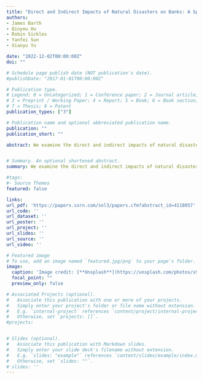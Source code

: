 ```yaml
---
title: "Direct and Indirect Impacts of Natural Disasters on Banks: A Spatial Framework"
authors:
- James Barth
- Qinyou Hu
- Robin Sickles
- Yanfei Sun
- Xiaoyu Yu

date: "2022-12-02T00:00:00Z"
doi: ""

# Schedule page publish date (NOT publication's date).
#publishDate: "2017-01-01T00:00:00Z"

# Publication type.
# Legend: 0 = Uncategorized; 1 = Conference paper; 2 = Journal article;
# 3 = Preprint / Working Paper; 4 = Report; 5 = Book; 6 = Book section;
# 7 = Thesis; 8 = Patent
publication_types: ["3"]

# Publication name and optional abbreviated publication name.
publication: ""
publication_short: ""

abstract: We examine the direct and indirect impacts of natural disasters on deposit rates of bank branches during the 2008 – 2017 period. We find that spatial spillover effects substantially explain the total impact for deposit rate-setting branches. Our analysis and findings contribute to the existing literature by showing that the responses of branches to natural disasters are not confined only to those branches in counties directly affected but to branches in neighboring counties through competitive effects. Our results also confirm that spillover effects occur among branches across counties via a social connection and geographical network.


# Summary. An optional shortened abstract.
summary: We examine the direct and indirect impacts of natural disasters on deposit rates of bank branches during the 2008 – 2017 period. We find spatial spillover effects contribute substantially to the total impact for deposit rate-setting branches.

#tags:
#- Source Themes
featured: false

links:
url_pdf: 'https://papers.ssrn.com/sol3/papers.cfm?abstract_id=4118057'
url_code: ''
url_dataset: ''
url_poster: ''
url_project: ''
url_slides: ''
url_source: ''
url_video: ''

# Featured image
# To use, add an image named `featured.jpg/png` to your page's folder. 
image:
  caption: 'Image credit: [**Unsplash**](https://unsplash.com/photos/s9CC2SKySJM)'
  focal_point: ""
  preview_only: false

# Associated Projects (optional).
#   Associate this publication with one or more of your projects.
#   Simply enter your project's folder or file name without extension.
#   E.g. `internal-project` references `content/project/internal-project/index.md`.
#   Otherwise, set `projects: []`.
#projects:


# Slides (optional).
#   Associate this publication with Markdown slides.
#   Simply enter your slide deck's filename without extension.
#   E.g. `slides: "example"` references `content/slides/example/index.md`.
#   Otherwise, set `slides: ""`.
# slides: ''
---
```



